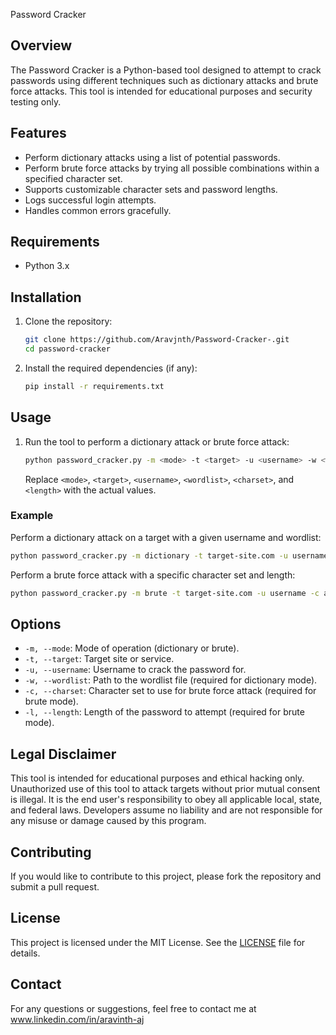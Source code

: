 Password Cracker

## Overview

The Password Cracker is a Python-based tool designed to attempt to crack passwords using different techniques such as dictionary attacks and brute force attacks. This tool is intended for educational purposes and security testing only.

## Features

- Perform dictionary attacks using a list of potential passwords.
- Perform brute force attacks by trying all possible combinations within a specified character set.
- Supports customizable character sets and password lengths.
- Logs successful login attempts.
- Handles common errors gracefully.

## Requirements

- Python 3.x

## Installation

1. Clone the repository:
    ```bash
    git clone https://github.com/Aravjnth/Password-Cracker-.git
    cd password-cracker
    ```

2. Install the required dependencies (if any):
    ```bash
    pip install -r requirements.txt
    ```

## Usage

1. Run the tool to perform a dictionary attack or brute force attack:
    ```bash
    python password_cracker.py -m <mode> -t <target> -u <username> -w <wordlist> -c <charset> -l <length>
    ```

    Replace `<mode>`, `<target>`, `<username>`, `<wordlist>`, `<charset>`, and `<length>` with the actual values.

### Example

Perform a dictionary attack on a target with a given username and wordlist:

```bash
python password_cracker.py -m dictionary -t target-site.com -u username -w wordlist.txt
```

Perform a brute force attack with a specific character set and length:

```bash
python password_cracker.py -m brute -t target-site.com -u username -c abc123 -l 6
```

## Options

- `-m, --mode`: Mode of operation (dictionary or brute).
- `-t, --target`: Target site or service.
- `-u, --username`: Username to crack the password for.
- `-w, --wordlist`: Path to the wordlist file (required for dictionary mode).
- `-c, --charset`: Character set to use for brute force attack (required for brute mode).
- `-l, --length`: Length of the password to attempt (required for brute mode).

## Legal Disclaimer

This tool is intended for educational purposes and ethical hacking only. Unauthorized use of this tool to attack targets without prior mutual consent is illegal. It is the end user's responsibility to obey all applicable local, state, and federal laws. Developers assume no liability and are not responsible for any misuse or damage caused by this program.

## Contributing

If you would like to contribute to this project, please fork the repository and submit a pull request.

## License

This project is licensed under the MIT License. See the [LICENSE](LICENSE) file for details.

## Contact

For any questions or suggestions, feel free to contact me at  www.linkedin.com/in/aravinth-aj

